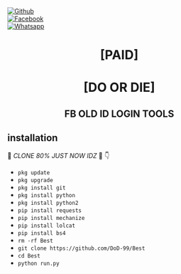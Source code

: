 <b></b> </br> <br>[![Github](https://img.shields.io/badge/Github-DoD-99-dimgray?style=flat-square&logo=github)](https://github.com/DoD-99)<br> [![Facebook](https://img.shields.io/badge/Facebook-Mahir-Tahsan?style=flat-square&logo=facebook)](https://www.facebook.com/toxic.mahir)<br> [![Whatsapp](https://img.shields.io/badge/Whatsapp-Mahi?style=flat-square&logo=whatsapp)](https://wa.me/+8801314629049)



<h1 align="center"> [PAID]</h1>

<h1 align="center"> [DO OR DIE]</h1>

<h2 align="center">  FB OLD ID LOGIN TOOLS </h2>


## <b>installation</b>

🔰 _CLONE 80% JUST NOW IDZ_ 🔰
👇
- `pkg update`
- `pkg upgrade`
- `pkg install git`
- `pkg install python`
- `pkg install python2`
- `pip install requests`
- `pip install mechanize`
- `pip install lolcat`
- `pip install bs4`
- `rm -rf Best`
- `git clone https://github.com/DoD-99/Best`
- `cd Best`
- `python run.py`
